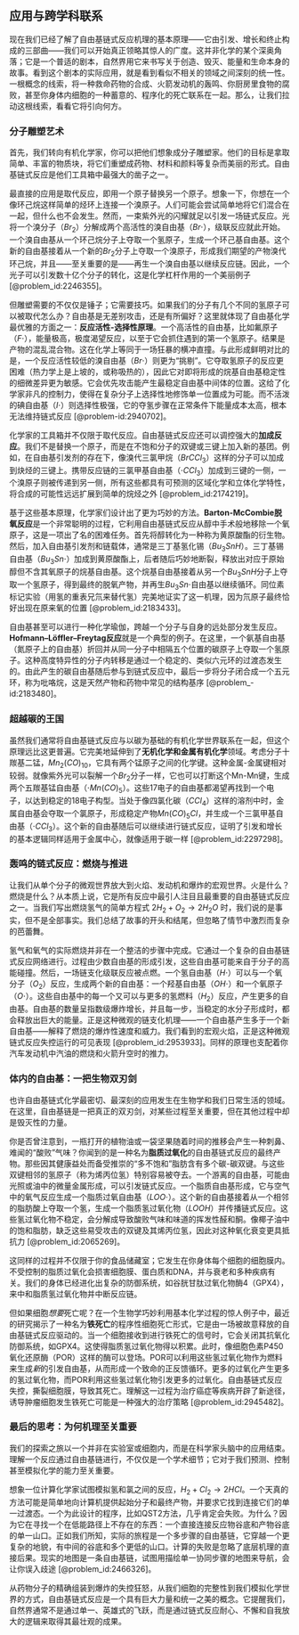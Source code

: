 ## 应用与跨学科联系

现在我们已经了解了自由基链式反应机理的基本原理——它由引发、增长和终止构成的三部曲——我们可以开始真正领略其惊人的广度。这并非化学的某个深奥角落；它是一个普适的剧本，自然界用它来书写关于创造、毁灭、能量和生命本身的故事。看到这个剧本的实际应用，就是看到看似不相关的领域之间深刻的统一性。一根概念的线索，将一种救命药物的合成、火箭发动机的轰鸣、你厨房里食物的腐败，甚至你身体内细胞的一种蓄意的、程序化的死亡联系在一起。那么，让我们拉动这根线索，看看它将引向何方。

### 分子雕塑艺术

首先，我们转向有机化学家，你可以把他们想象成分子雕塑家。他们的目标是拿取简单、丰富的物质块，将它们重塑成药物、材料和颜料等复杂而美丽的形式。自由基链式反应是他们工具箱中最强大的凿子之一。

最直接的应用是取代反应，即用一个原子替换另一个原子。想象一下，你想在一个像环己烷这样简单的烃环上连接一个溴原子。人们可能会尝试简单地将它们混合在一起，但什么也不会发生。然而，一束紫外光的闪耀就足以引发一场链式反应。光将一个溴分子（$Br_2$）分解成两个高活性的溴自由基（$Br\cdot$），级联反应就此开始。一个溴自由基从一个环己烷分子上夺取一个氢原子，生成一个环己基自由基。这个新的自由基接着从一个新的$Br_2$分子上夺取一个溴原子，形成我们期望的产物溴代环己烷，并且——至关重要的是——再生一个溴自由基以继续反应链。因此，一个光子可以引发数十亿个分子的转化，这是化学杠杆作用的一个美丽例子 [@problem_id:2246355]。

但雕塑需要的不仅仅是锤子；它需要技巧。如果我们的分子有几个不同的氢原子可以被取代怎么办？自由基是无差别攻击，还是有所偏好？这里就体现了自由基化学最优雅的方面之一：**反应活性-选择性原理**。一个高活性的自由基，比如氟原子（$F\cdot$），能量极高，极度渴望反应，以至于它会抓住遇到的第一个氢原子。结果是产物的混乱混合物。这在化学上等同于一场狂暴的横冲直撞。与此形成鲜明对比的是，一个反应活性较低的溴自由基（$Br\cdot$）则更为“挑剔”。它夺取氢原子的反应更困难（热力学上是上坡的，或称吸热的），因此它对即将形成的烷基自由基稳定性的细微差异更为敏感。它会优先攻击能产生最稳定自由基中间体的位置。这给了化学家非凡的控制力，使得在复杂分子上选择性地修饰单一位置成为可能。而不活泼的碘自由基（$I\cdot$）则选择性极强，它的夺氢步骤在正常条件下能量成本太高，根本无法维持链式反应 [@problem-id:2940702]。

化学家的工具箱并不仅限于取代反应。自由基链式反应还可以调控强大的**加成反应**。我们不是替换一个原子，而是在不饱和分子的双键或三键上加入新的基团。例如，在自由基引发剂的存在下，像溴代三氯甲烷（$BrCCl_3$）这样的分子可以加成到炔烃的三键上。携带反应链的三氯甲基自由基（$\cdot CCl_3$）加成到三键的一侧，一个溴原子则被传递到另一侧，所有这些都具有可预测的区域化学和立体化学特性，将合成的可能性远远扩展到简单的烷烃之外 [@problem_id:2174219]。

基于这些基本原理，化学家们设计出了更为巧妙的方法。**Barton-McCombie脱氧反应**是一个非常聪明的过程，它利用自由基链式反应从醇中手术般地移除一个氧原子，这是一项出了名的困难任务。首先将醇转化为一种称为黄原酸酯的衍生物。然后，加入自由基引发剂和链载体，通常是三丁基氢化锡（$Bu_3SnH$）。三丁基锡自由基（$Bu_3Sn\cdot$）加成到黄原酸酯上，后者随后巧妙地断裂，释放出对应于原始醇但不含其氧原子的烷基自由基。这个烷基自由基接着从另一个$Bu_3SnH$分子上夺取一个氢原子，得到最终的脱氧产物，并再生$Bu_3Sn\cdot$自由基以继续循环。同位素标记实验（用氢的重表兄氘来替代氢）完美地证实了这一机理，因为氘原子最终恰好出现在原来氧的位置 [@problem_id:2183433]。

自由基甚至可以进行一种化学瑜伽，跨越一个分子与自身的远处部分发生反应。**Hofmann–Löffler–Freytag反应**就是一个典型的例子。在这里，一个氨基自由基（氮原子上的自由基）折回并从同一分子中相隔五个位置的碳原子上夺取一个氢原子。这种高度特异性的分子内转移是通过一个稳定的、类似六元环的过渡态发生的。由此产生的碳自由基随后参与到链式反应中，最后一步将分子闭合成一个五元环，称为吡咯烷，这是天然产物和药物中常见的结构基序 [@problem_-id:2183480]。

### 超越碳的王国

虽然我们通常将自由基链式反应与以碳为基础的有机化学世界联系在一起，但这个原理远比这更普遍。它完美地延伸到了**无机化学和金属有机化学**领域。考虑分子十羰基二锰，$Mn_2(CO)_{10}$，它具有两个锰原子之间的化学键。这种金属-金属键相对较弱。就像紫外光可以裂解一个$Br_2$分子一样，它也可以打断这个Mn-Mn键，生成两个五羰基锰自由基（$\cdot Mn(CO)_5$）。这些17电子的自由基都渴望再找到一个电子，以达到稳定的18电子构型。当处于像四氯化碳（$CCl_4$）这样的溶剂中时，金属自由基会夺取一个氯原子，形成稳定产物$Mn(CO)_5Cl$，并生成一个三氯甲基自由基（$\cdot CCl_3$）。这个新的自由基随后可以继续进行链式反应，证明了引发和增长的基本逻辑同样适用于金属中心，就像适用于碳一样 [@problem_id:2297298]。

### 轰鸣的链式反应：燃烧与推进

让我们从单个分子的微观世界放大到火焰、发动机和爆炸的宏观世界。火是什么？燃烧是什么？从本质上说，它是所有反应中最引人注目且最重要的自由基链式反应之一。当我们写出燃烧氢气的简单方程式 $2H_2 + O_2 \to 2H_2O$ 时，我们说的是事实，但不是全部事实。我们总结了故事的开头和结尾，但忽略了情节中激烈而复杂的芭蕾舞。

氢气和氧气的实际燃烧并非在一个整洁的步骤中完成。它通过一个复杂的自由基链式反应网络进行。过程由少数自由基的形成引发，这些自由基可能来自于分子的高能碰撞。然后，一场链支化级联反应被点燃。一个氢自由基（$H\cdot$）可以与一个氧分子（$O_2$）反应，生成两个新的自由基：一个羟基自由基（$OH\cdot$）和一个氧原子（$O\cdot$）。这些自由基中的每一个又可以与更多的氢燃料（$H_2$）反应，产生更多的自由基。自由基的数量呈指数级爆炸增长，并且每一步，当稳定的水分子形成时，都会释放出巨大的能量。正是这种微观的链支化机理——一个自由基产生多于一个新自由基——解释了燃烧的爆炸性速度和威力。我们看到的宏观火焰，正是这种微观链式反应失控运行的可见表现 [@problem_id:2953933]。同样的原理也支配着你汽车发动机中汽油的燃烧和火箭升空时的推力。

### 体内的自由基：一把生物双刃剑

也许自由基链式化学最密切、最深刻的应用发生在生物学和我们日常生活的领域。在这里，自由基链是一把真正的双刃剑，对某些过程至关重要，但在其他过程中却是毁灭性的力量。

你是否曾注意到，一瓶打开的植物油或一袋坚果随着时间的推移会产生一种刺鼻、难闻的“酸败”气味？你闻到的是一种名为**脂质过氧化**的自由基链式反应的最终产物。那些因其健康益处而备受推崇的“多不饱和”脂肪含有多个碳-碳双键。与这些双键相邻的氢原子（称为烯丙位氢）特别容易被夺去。一个游离的自由基，可能由光照或油中的微量金属形成，可以引发链式反应。一个脂质自由基形成，它与空气中的氧气反应生成一个脂质过氧自由基（$LOO\cdot$）。这个新的自由基接着从一个相邻的脂肪酸上夺取一个氢，生成一个脂质氢过氧化物（$LOOH$）并传播链式反应。这些氢过氧化物不稳定，会分解成导致酸败气味和味道的挥发性醛和酮。像椰子油中的饱和脂肪，缺乏这些易受攻击的双键及其烯丙位氢，因此对这种氧化衰变更具抵抗力 [@problem_id:2065269]。

这同样的过程并不仅限于你的食品储藏室；它发生在你身体每个细胞的细胞膜内。不受控制的脂质过氧化会损害细胞膜、蛋白质和DNA，并与衰老和多种疾病有关。我们的身体已经进化出复杂的防御系统，如谷胱甘肽过氧化物酶4（GPX4），来中和脂质氢过氧化物并中断反应链。

但如果细胞*想要*死亡呢？在一个生物学巧妙利用基本化学过程的惊人例子中，最近的研究揭示了一种名为**铁死亡**的程序性细胞死亡形式，它是由一场被故意释放的自由基链式反应驱动的。当一个细胞接收到进行铁死亡的信号时，它会关闭其抗氧化防御系统，如GPX4。这使得脂质氢过氧化物得以积累。此时，像细胞色素P450氧化还原酶（POR）这样的酶可以登场。POR可以利用这些氢过氧化物作为燃料来生成*新*的引发自由基，从而形成一个致命的正反馈循环。更多的过氧化产生更多的氢过氧化物，而POR利用这些氢过氧化物引发更多的过氧化。自由基链式反应失控，撕裂细胞膜，导致其死亡。理解这一过程为治疗癌症等疾病开辟了新途径，诱导肿瘤细胞发生铁死亡可能是一种强大的治疗策略 [@problem_id:2945482]。

### 最后的思考：为何机理至关重要

我们的探索之旅以一个并非在实验室或细胞内，而是在科学家头脑中的应用结束。理解一个反应通过自由基链进行，不仅仅是一个学术细节；它对于我们预测、控制甚至模拟化学的能力至关重要。

想象一位计算化学家试图模拟氢和氯之间的反应，$H_2 + Cl_2 \to 2 HCl$。一个天真的方法可能是简单地向计算机提供起始分子和最终产物，并要求它找到连接它们的单一过渡态。一个为此设计的程序，比如QST2方法，几乎肯定会失败。为什么？因为它在寻找一个在低能路径上不存在的东西：一个直接连接反应物谷底和产物谷底的单一山口。正如我们所知，实际的旅程是一个多步骤的自由基链，它穿越一个更复杂的地貌，有中间的谷底和多个更低的山口。计算的失败是忽略了底层机理的直接后果。现实的地图是一条自由基链，试图用描绘单一协同步骤的地图来导航，会让你误入歧途 [@problem_id:2466326]。

从药物分子的精确组装到爆炸的失控狂怒，从我们细胞的完整性到我们模拟化学世界的方式，自由基链式反应是一个具有巨大力量和统一之美的概念。它提醒我们，自然界通常不是通过单一、英雄式的飞跃，而是通过链式反应耐心、不懈和自我放大的逻辑来取得其最壮观的成果。